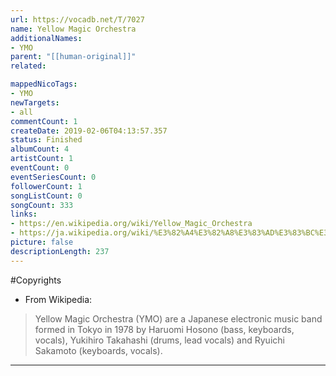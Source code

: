 ```yaml
---
url: https://vocadb.net/T/7027
name: Yellow Magic Orchestra
additionalNames: 
- YMO
parent: "[[human-original]]"
related:

mappedNicoTags:
- YMO
newTargets:
- all
commentCount: 1
createDate: 2019-02-06T04:13:57.357
status: Finished
albumCount: 4
artistCount: 1
eventCount: 0
eventSeriesCount: 0
followerCount: 1
songListCount: 0
songCount: 333
links: 
- https://en.wikipedia.org/wiki/Yellow_Magic_Orchestra
- https://ja.wikipedia.org/wiki/%E3%82%A4%E3%82%A8%E3%83%AD%E3%83%BC%E3%83%BB%E3%83%9E%E3%82%B8%E3%83%83%E3%82%AF%E3%83%BB%E3%82%AA%E3%83%BC%E3%82%B1%E3%82%B9%E3%83%88%E3%83%A9
picture: false
descriptionLength: 237
---
```


#Copyrights

- From Wikipedia:

> Yellow Magic Orchestra (YMO) are a Japanese electronic music band formed in Tokyo in 1978 by Haruomi Hosono (bass, keyboards, vocals), Yukihiro Takahashi (drums, lead vocals) and Ryuichi Sakamoto (keyboards, vocals).

---

